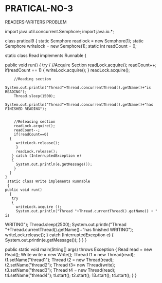 # PRATICAL-NO-3
READERS-WRITERS PROBLEM

import java.util.concurrent.Semphore;
import java.io.*;

class pratical9
      {
  static Semphore readlock = new Semphore(1);
  static Semphore writelock = new Semphore(1);
  static int readCount = 0;

  static class Read implements Runnable
    {

   public void run()
     {
      try
      {
        //Acquire Section
        readLock.acquire();
        readCount++;
        if(readCount == 1)
      {
          writeLock.acquire();
        }
        readLock.acquire();

        //Reading section
        System.out.println("Thread"+Thread.concurrentThread().getName()+"is READING");
        Thread.sleep(1500);
        System.out.println("Thread"+Thread.concurrentThread().getName()+"has FINISHED READING");


        //Releasing section
        readLock.acquire();
        readCount--;
        if(readCount==0)
      {
         writeLock.release();
         }
         readLock.release();
       } catch (InterruptedException e)
       {
         System.out.println(e.getMessage());
        }
      }
    }
     static class Write implements Runnable
     {     
    public void run()
      {
       try
       {
         writeLock.acquire ();
         System.out.println("Thread "+Thread.currentThread().getName() + " is
WRITING");
         Thread.sleep(2500);
         System.out.println("Thread "+Thread.currentThread().getName()+"has finished WRITING");
         writeLock.release();
} catch (InterruptedException e)
{
    System.out.println(e.getMessage());
   }
  }
}


  public static void main(String[] args) throws Exception
{
     Read read = new Read();
     Write write = new Write();
     Thread t1 = new Thread(read);
     t1.setName("thread1");
     Thread t2 =  new Thread(read);
     t2.setName("thread2");
     Thread t3= new Thread(write);
     t3.setName("thread3");
    Thread t4  = new Thread(read);
    t4.setName("thread4");
    tl.start();
    t2.start();
    13.start();
    t4.start();
  }
}

          
  
